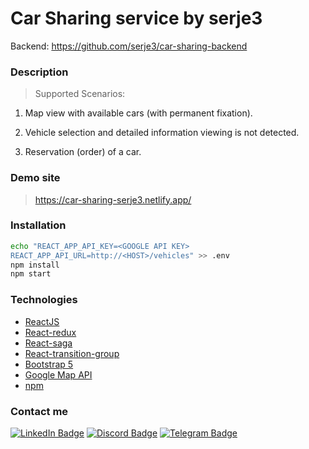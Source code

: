 Car Sharing service by serje3
===

Backend: https://github.com/serje3/car-sharing-backend

### Description

> Supported Scenarios:

1. Map view with available cars (with permanent fixation).

2. Vehicle selection and detailed information viewing is not detected.

3. Reservation (order) of a car.

### Demo site

> https://car-sharing-serje3.netlify.app/

### Installation

```bash
echo "REACT_APP_API_KEY=<GOOGLE API KEY>
REACT_APP_API_URL=http://<HOST>/vehicles" >> .env
npm install
npm start
```
### Technologies
- [ReactJS](https://reactjs.org/)
- [React-redux](https://react-redux.js.org/)
- [React-saga](https://redux-saga.js.org/)
- [React-transition-group](https://www.npmjs.com/package/react-transition-group)
- [Bootstrap 5](https://getbootstrap.com/)
- [Google Map API](https://developers.google.com/maps)
- [npm](https://www.npmjs.com/)
### Contact me
[![LinkedIn Badge](https://img.shields.io/badge/LinkedIn-0077B5?style=for-the-badge&logo=linkedin&logoColor=white)](https://www.linkedin.com/in/serje3/) 
[![Discord Badge](https://img.shields.io/badge/Discord-7289DA?style=for-the-badge&logo=discord&logoColor=white)](https://discord.com/channels/263430624080035841)
[![Telegram Badge](https://img.shields.io/badge/Telegram-2CA5E0?style=for-the-badge&logo=telegram&logoColor=white)](https://t.me/serJAYY)

